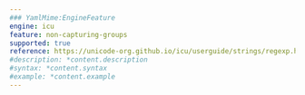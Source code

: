 ```yaml
---
### YamlMime:EngineFeature
engine: icu
feature: non-capturing-groups
supported: true
reference: https://unicode-org.github.io/icu/userguide/strings/regexp.html#regular-expression-operators
#description: *content.description
#syntax: *content.syntax
#example: *content.example
---
```

